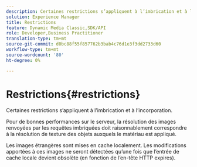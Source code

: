 ```yaml
---
description: Certaines restrictions s’appliquent à l’imbrication et à l’incorporation.
solution: Experience Manager
title: Restrictions
feature: Dynamic Media Classic,SDK/API
role: Developer,Business Practitioner
translation-type: tm+mt
source-git-commit: d0bc88f55f857762b3bab4c76d1e3f3dd2733d60
workflow-type: tm+mt
source-wordcount: '80'
ht-degree: 0%

---
```



# Restrictions{#restrictions}

Certaines restrictions s’appliquent à l’imbrication et à l’incorporation.

Pour de bonnes performances sur le serveur, la résolution des images renvoyées par les requêtes imbriquées doit raisonnablement correspondre à la résolution de texture des objets auxquels le matériau est appliqué.

Les images étrangères sont mises en cache localement. Les modifications apportées à ces images ne seront détectées qu’une fois que l’entrée de cache locale devient obsolète (en fonction de l’en-tête HTTP expires).
